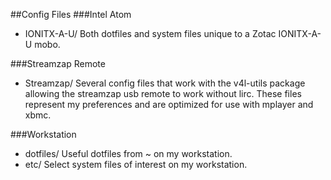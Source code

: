 ##Config Files
###Intel Atom
* IONITX-A-U/    		Both dotfiles and system files unique to a Zotac IONITX-A-U mobo.

###Streamzap Remote
* Streamzap/				Several config files that work with the v4l-utils package allowing the streamzap usb remote to work without lirc. These files represent my preferences and are optimized for use with mplayer and xbmc.

###Workstation
* dotfiles/					Useful dotfiles from ~ on my workstation.	
* etc/							Select system files of interest on my workstation.
